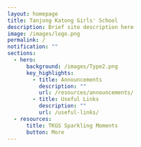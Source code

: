 ```yaml
---
layout: homepage
title: Tanjong Katong Girls' School
description: Brief site description here
image: /images/logo.png
permalink: /
notification: ""
sections:
  - hero:
      background: /images/Type2.png
      key_highlights:
        - title: Announcements
          description: ""
          url: /resources/announcements/
        - title: Useful Links
          description: ""
          url: /useful-links/
  - resources:
      title: TKGS Sparkling Moments
      button: More
---
```

